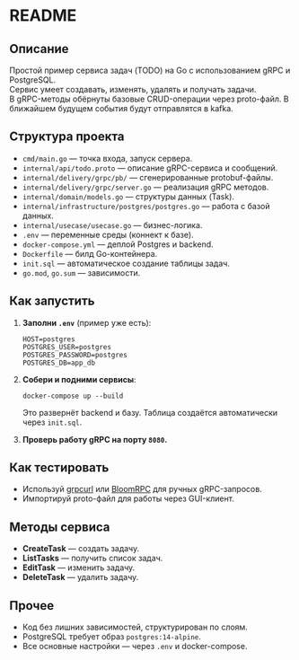 # README

## Описание

Простой пример сервиса задач (TODO) на Go с использованием gRPC и PostgreSQL.  
Сервис умеет создавать, изменять, удалять и получать задачи.  
В gRPC-методы обёрнуты базовые CRUD-операции через proto-файл.
В ближайшем будущем события будут отправлятся в kafka.



## Структура проекта

- `cmd/main.go` — точка входа, запуск сервера.
- `internal/api/todo.proto` — описание gRPC-сервиса и сообщений.
- `internal/delivery/grpc/pb/` — сгенерированные protobuf-файлы.
- `internal/delivery/grpc/server.go` — реализация gRPC методов.
- `internal/domain/models.go` — структуры данных (Task).
- `internal/infrastructure/postgres/postgres.go` — работа с базой данных.
- `internal/usecase/usecase.go` — бизнес-логика.
- `.env` — переменные среды (коннект к базе).
- `docker-compose.yml` — деплой Postgres и backend.
- `Dockerfile` — билд Go-контейнера.
- `init.sql` — автоматическое создание таблицы задач.
- `go.mod`, `go.sum` — зависимости.



## Как запустить

1. **Заполни `.env`** (пример уже есть):
    ```
    HOST=postgres
    POSTGRES_USER=postgres
    POSTGRES_PASSWORD=postgres
    POSTGRES_DB=app_db
    ```
2. **Собери и подними сервисы**:
    ```
    docker-compose up --build
    ```
    Это развернёт backend и базу. Таблица создаётся автоматически через `init.sql`.

3. **Проверь работу gRPC на порту `8080`.**


## Как тестировать

- Используй [grpcurl](https://github.com/fullstorydev/grpcurl) или [BloomRPC](https://bloomrpc.com/) для ручных gRPC-запросов.
- Импортируй proto-файл для работы через GUI-клиент.



## Методы сервиса

- **CreateTask** — создать задачу.
- **ListTasks** — получить список задач.
- **EditTask** — изменить задачу.
- **DeleteTask** — удалить задачу.


## Прочее

- Код без лишних зависимостей, структурирован по слоям.
- PostgreSQL требует образ `postgres:14-alpine`.
- Все основные настройки — через `.env` и docker-compose.

